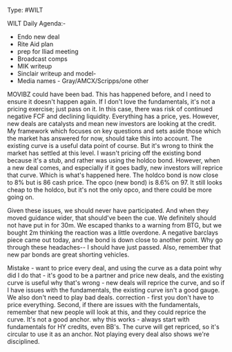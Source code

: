 Type: #WILT 

WILT
Daily Agenda:-
- Endo new deal
- Rite Aid plan
- prep for Iliad meeting 
- Broadcast comps
- MIK writeup 
- Sinclair writeup and model- 
- Media names - Gray/AMCX/Scripps/one other

 


MOVIBZ could have been bad. This has happened before, and I need to ensure it doesn't happen again. If I don't love the fundamentals, it's not a pricing exercise; just pass on it. In this case, there was risk of continued negative FCF and declining liquidity. Everything has a price, yes. However, new deals are catalysts and mean new investors are looking at the credit. My framework which focuses on key questions and sets aside those which the market has answered for now, should take this into account. The existing curve is a useful data point of course. But it's wrong to think the market has settled at this level. I wasn't pricing off the existing bond because it's a stub, and rather was using the holdco bond. However, when a new deal comes, and especially if it goes badly, new investors will reprice that curve. Which is what's happened here. The holdco bond is now close to 8% but is 86 cash price. The opco (new bond) is 8.6% on 97. It still looks cheap to the holdco, but it's not the only opco, and there could be more going on. 

Given these issues, we should never have participated. And when they moved guidance wider, that should've been the cue. We definitely should not have put in for 30m. We escaped thanks to a warning from BTG, but we bought 2m thinking the reaction was a little overdone. A negative barclays piece came out today, and the bond is down close to another point. Why go through these headaches-- I should have just passed. Also, remember that new par bonds are great shorting vehicles. 

Mistake - want to price every deal, and using the curve as a data point
why did I do that - it's good to be a partner and price new deals, and the existing curve is useful
why that's wrong - new deals will reprice the curve, and so if I have issues with the fundamentals, the existing curve isn't a good gauge. We also don't need to play bad deals. 
correction - first you don't have to price everything. Second, if there are issues with the fundamentals, remember that new people will look at this, and they could reprice the curve. It's not a good anchor. 
why this works - always start with fundamentals for HY credits, even BB's. The curve will get repriced, so it's circular to use it as an anchor. Not playing every deal also shows we're disciplined. 